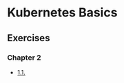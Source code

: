 # Kubernetes Basics

## Exercises

### Chapter 2

- [1.1.](https://github.com/haseeb1496/kubernetes-basics/tree/1.1/log-output)
